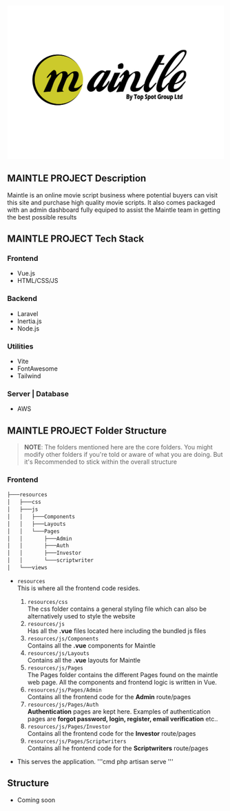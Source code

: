 ![Getting Started](./blobs/maintle-logo.png)


## MAINTLE PROJECT Description
Maintle is an online movie script business where potential buyers can visit this site and purchase high quality movie scripts. It also comes packaged with an admin dashboard fully equiped to assist the Maintle team in getting the best possible results



## MAINTLE PROJECT Tech Stack
### Frontend
- Vue.js
- HTML/CSS/JS

### Backend
- Laravel 
- Inertia.js
- Node.js

### Utilities
- Vite
- FontAwesome
- Tailwind

### Server | Database 
- AWS

## MAINTLE PROJECT Folder Structure

> **NOTE**: The folders mentioned here are the core folders. You might modify other folders if you're told or aware of what you are doing. But it's Recommended to stick within the overall structure

### Frontend 
```cmd
├───resources
│   ├───css
│   ├───js
│   │   ├───Components
│   │   ├───Layouts
│   │   └───Pages
│   │       ├───Admin
│   │       ├───Auth
│   │       ├───Investor
│   │       └───scriptwriter
│   └───views
```
- `resources`<br>
    This is where all the frontend code resides. 
    1. `resources/css`<br>
        The css folder contains a general styling file which can also be alternatively used to style the website
    2. `resources/js`<br>
        Has all the **.vue** files located here including the bundled js files
    3. `resources/js/Components`<br>
        Contains all the **.vue** components for Maintle
    4. `resources/js/Layouts`<br>
        Contains all the **.vue** layouts for Maintle
    5. `resources/js/Pages`<br>
        The Pages folder contains the different Pages found on the maintle web page. All the components and frontend logic is written in Vue.
    6. `resources/js/Pages/Admin`<br>
        Contains all the frontend code for the **Admin** route/pages
    7. `resources/js/Pages/Auth`<br>
        **Authentication** pages are kept here. Examples of authentication pages are **forgot password, login, register, email verification** etc..
    8. `resources/js/Pages/Investor`<br>
        Contains all the frontend code for the **Investor** route/pages
    9. `resources/js/Pages/Scriptwriters`<br>
        Contains all he frontend code for the **Scriptwriters** route/pages



- This serves the application.
'''cmd
php artisan serve
'''

## Structure
- Coming soon
 